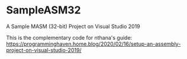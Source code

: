 # SampleASM32
A Sample MASM (32-bit) Project on Visual Studio 2019

This is the complementary code for nthana's guide:
https://programminghaven.home.blog/2020/02/16/setup-an-assembly-project-on-visual-studio-2019/
